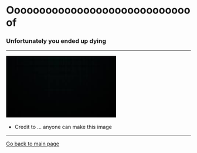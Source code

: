 # Oooooooooooooooooooooooooooooof
### Unfortunately you ended up dying 

---

![](Blackness.jpg)
* Credit to ... anyone can make this image

---

[Go back to main page](../README.md)